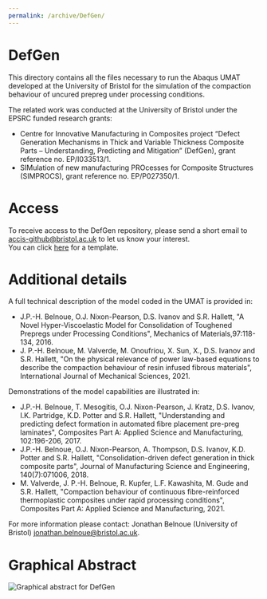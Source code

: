 ```yaml
---
permalink: /archive/DefGen/
---
```


# DefGen
This directory contains all the files necessary to run the Abaqus UMAT developed at the University of Bristol for the simulation of the compaction behaviour of uncured prepreg under 
processing conditions.

The related work was conducted at the University of Bristol under the EPSRC funded research grants: 
* Centre for Innovative Manufacturing in Composites project “Defect Generation Mechanisms in Thick and Variable Thickness Composite Parts – Understanding, Predicting and Mitigation” (DefGen), grant reference no. EP/I033513/1.
* SIMulation of new manufacturing PROcesses for Composite Structures (SIMPROCS), grant reference no. EP/P027350/1.

# Access

To receive access to the DefGen repository, please send a short email to accis-github@bristol.ac.uk to let us know your interest.   
You can click [here](mailto:accis-github@bristol.ac.uk?subject=Access%20to%20DefGen%20repository&body=Dear%20ACCIS%2C%20%0D%0A%0D%0AI%20would%20like%20to%20request%20access%20to%20your%20GitHub%20repository%20for%20DefGen.%20%0D%0A%0D%0ABest%20wishes%2C%20%0D%0A%3Cname%3E%0D%0A%3Coptional%20affiliation%3E) for a template.

# Additional details

A full technical description of the model coded in the UMAT is provided in:
* J.P.-H. Belnoue, O.J. Nixon-Pearson, D.S. Ivanov and S.R. Hallett, "A Novel Hyper-Viscoelastic Model for Consolidation of Toughened Prepregs under Processing Conditions", 
Mechanics of Materials,97:118-134, 2016.
* J. P.-H. Belnoue, M. Valverde, M. Onoufriou, X. Sun, X., D.S. Ivanov and S.R. Hallett, "On the physical relevance of power law-based equations to describe the compaction behaviour of resin infused fibrous materials",
International Journal of Mechanical Sciences, 2021.

Demonstrations of the model capabilities are illustrated in:
* J.P.-H. Belnoue, T. Mesogitis, O.J. Nixon-Pearson, J. Kratz, D.S. Ivanov, I.K. Partridge, K.D. Potter and S.R. Hallett, "Understanding and predicting defect formation in automated fibre 
placement pre-preg laminates", Composites Part A: Applied Science and Manufacturing, 102:196-206, 2017.
* J.P.-H. Belnoue, O.J. Nixon-Pearson, A. Thompson, D.S. Ivanov, K.D. Potter and S.R. Hallett, "Consolidation-driven defect generation in thick composite parts", 
Journal of Manufacturing Science and Engineering, 140(7):071006, 2018.
* M. Valverde, J. P.-H. Belnoue, R. Kupfer, L.F. Kawashita, M. Gude and S.R. Hallett, "Compaction behaviour of continuous fibre-reinforced thermoplastic composites under rapid processing conditions", 
Composites Part A: Applied Science and Manufacturing, 2021.

For more information please contact: Jonathan Belnoue (University of Bristol) jonathan.belnoue@bristol.ac.uk.

# Graphical Abstract

![Graphical abstract for DefGen](https://user-images.githubusercontent.com/25121693/85306098-e7d01a00-b4a5-11ea-8b25-376fd08552ec.png?raw=true "DefGen")

